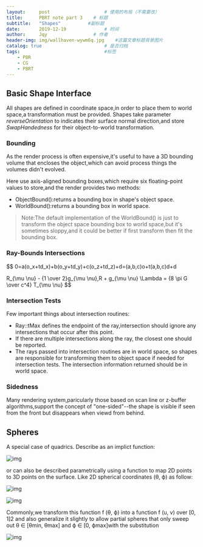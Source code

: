 ```yaml
---
layout:     post   				    # 使用的布局（不需要改）
title:      PBRT note part 3	# 标题 
subtitle:   "Shapes"          #副标题
date:       2019-12-19 				# 时间
author:     Jqy					# 作者
header-img: img/wallhaven-wywm6q.jpg	#这篇文章标题背景图片
catalog: true 						# 是否归档
tags:								#标签
    - PBR
    - CG
    - PBRT
---
```


## Basic Shape Interface
All shapes are defined in coordinate space,in order to place them to world space,a transformation must be provided.
Shapes take parameter *reverseOrientation* to indicates their surface normal direction,and store *SwapHandedness* for their object-to-world transformation.

### Bounding
As the render process is often expensive,it's useful to have a 3D bounding volume that encloses the object,which can avoid process things the volumes didn't evolved.

Here use axis-aligned bounding boxes,which require six floating-point values to store,and the render provides two methods:
* ObjectBound():returns a bounding box in shape's object space.
* WorldBound():returns a bounding box in world space.
> Note:The default implementation of the WorldBound() is just to transform the object space bounding box to world space,but it's sometimes sloppy,and it could be better if first transform then fit the bounding box.

### Ray-Bounds Intersections

$$
0=a(o_x+td_x)+b(o_y+td_y)+c(o_z+td_z)+d=(a,b,c)o+t(a,b,c)d+d

R_{\mu \nu} - {1 \over 2}g_{\mu \nu}\,R + g_{\mu \nu} \Lambda
= {8 \pi G \over c^4} T_{\mu \nu}
$$

### Intersection Tests
Few important things about intersection routines:
* Ray::tMax defines the endpoint of the ray,intersection should ignore any intersections that occur after this point.
* If there are multiple intersections along the ray, the closest one should be reported.
* The rays passed into intersection routines are in world space, so shapes are responsible for transforming them to object space if needed for intersection tests. The intersection information returned should be in world space.

### Sidedness
Many rendering system,paricularly those based on scan line or z-buffer algorithms,support the concept of "one-sided"--the shape is visible if seen from the front but disappears when viewd from behind.

## Spheres
A special case of quadrics.
Describe as an implict function:

![img](https://learning.oreilly.com/library/view/physically-based-rendering/9780128007099/images/B9780128006450500038/si4_e.png)

or can also be described parametrically using a function to map 2D points to 3D points on the surface.
Like 2D spherical coordinates (θ, ϕ) as follow:

![img](https://learning.oreilly.com/library/view/physically-based-rendering/9780128007099/images/B9780128006450500038/si5_e.png)

![img](https://learning.oreilly.com/library/view/physically-based-rendering/9780128007099/images/B9780128006450500038/f03-04-9780128006450.jpg)

Commonly,we transform this function f (θ, ϕ) into a function f (u, v) over [0, 1]2 and also generalize it slightly to allow partial spheres that only sweep out θ ∈ [θmin, θmax] and ϕ ∈ [0, ϕmax]with the substitution

![img](https://learning.oreilly.com/library/view/physically-based-rendering/9780128007099/images/B9780128006450500038/si6_e.png)
